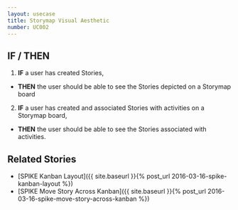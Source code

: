```yaml
---
layout: usecase
title: Storymap Visual Aesthetic
number: UC002
---
```


## IF / THEN

1. **IF** a user has created Stories,
  - **THEN** the user should be able to see the Stories depicted on a Storymap board
2. **IF** a user has created and associated Stories with activities on a Storymap board,
  - **THEN** the user should be able to see the Stories associated with activities.

## Related Stories

- [SPIKE Kanban Layout]({{ site.baseurl }}{% post_url 2016-03-16-spike-kanban-layout %})
- [SPIKE Move Story Across Kanban]({{ site.baseurl }}{% post_url 2016-03-16-spike-move-story-across-kanban %})
